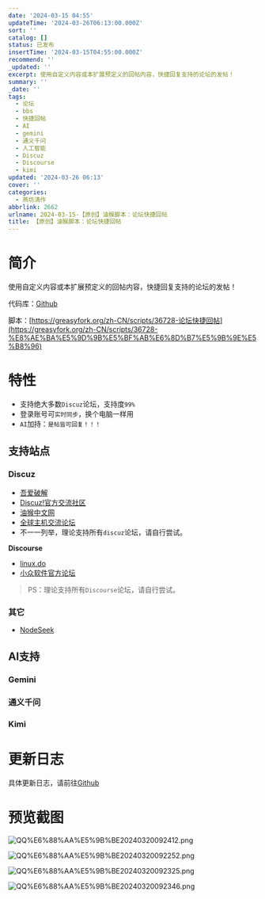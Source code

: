 ```yaml
---
date: '2024-03-15 04:55'
updateTime: '2024-03-26T06:13:00.000Z'
sort: ''
catalog: []
status: 已发布
insertTime: '2024-03-15T04:55:00.000Z'
recommend: ''
_updated: ''
excerpt: 使用自定义内容或本扩展预定义的回帖内容，快捷回复支持的论坛的发帖！
summary: ''
_date: ''
tags:
  - 论坛
  - bbs
  - 快捷回帖
  - AI
  - gemini
  - 通义千问
  - 人工智能
  - Discuz
  - Discourse
  - kimi
updated: '2024-03-26 06:13'
cover: ''
categories:
  - 燕坊清作
abbrlink: 2662
urlname: 2024-03-15-【原创】油猴脚本：论坛快捷回帖
title: 【原创】油猴脚本：论坛快捷回帖
---
```


# 简介


使用自定义内容或本扩展预定义的回帖内容，快捷回复支持的论坛的发帖！


代码库：[Github](https://github.com/bmqy/bbs_quickreply)


脚本：[https://greasyfork.org/zh-CN/scripts/36728-论坛快捷回帖](https://greasyfork.org/zh-CN/scripts/36728-%E8%AE%BA%E5%9D%9B%E5%BF%AB%E6%8D%B7%E5%9B%9E%E5%B8%96)


# 特性

- 支持绝大多数`Discuz`论坛，支持度`99%`
- 登录账号可`实时同步`，换个电脑一样用
- `AI`加持：`是帖皆可回复！！！`

## 支持站点


### Discuz

- [吾爱破解](https://www.52pojie.cn/)
- [Discuz!官方交流社区](https://www.dismall.com/forum.php)
- [油猴中文网](https://bbs.tampermonkey.net.cn/)
- [全球主机交流论坛](https://hostloc.com/)
- 不一一列举，理论支持所有`discuz`论坛，请自行尝试。

**Discourse**

- [linux.do](https://linux.do/)
- [小众软件官方论坛](https://meta.appinn.net/)

> PS：理论支持所有`Discourse`论坛，请自行尝试。


### 其它

- [NodeSeek](https://www.nodeseek.com/)

## AI支持


### Gemini


### 通义千问


### Kimi


# 更新日志


具体更新日志，请前往[Github](https://github.com/bmqy/bbs_quickreply?tab=readme-ov-file#%E6%9B%B4%E6%96%B0%E6%97%A5%E5%BF%97)


# 预览截图


![QQ%E6%88%AA%E5%9B%BE20240320092412.png](https://image.bmqy.net/upload/4db0cfdfb96d11062e22ee2a1b326259.png)


![QQ%E6%88%AA%E5%9B%BE20240320092252.png](https://image.bmqy.net/upload/01f6c97bd485aa6cb166db423a9f7293.png)


![QQ%E6%88%AA%E5%9B%BE20240320092325.png](https://image.bmqy.net/upload/9a56803cfd2f2938b528351d165814f6.png)


![QQ%E6%88%AA%E5%9B%BE20240320092346.png](https://image.bmqy.net/upload/1e44a673c90fff7024d23f241a61c25b.png)

